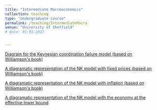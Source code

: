 ```yaml
---
title: "Intermediate Macroeconomics"
collection: teaching
type: "Undergraduate course"
permalink: /teaching/IntermediateMacro
venue: "University of Sheffield"
# date: 01-01-2023


---
```



[Diagram for the Keynesian coordination failure model (based on Williamson's book)](http://jPaez-Farrell.github.io/files/ecn202_content/Keynesian_Coordination_note_public.pdf)

[A diagramatic representation of the NK model with fixed prices (based on Williamson's book)](http://jPaez-Farrell.github.io/files/ecn202_content/NK_model_ECN202_public.pdf)

[A diagramatic representation of the NK model with inflation (based on Williamson's book)](http://jPaez-Farrell.github.io/files/ecn202_content/NK_model_inflation_ECN202_2023_march_public.pdf)

[A diagramatic representation of the NK model with the economy at the effective lower bound](http://jPaez-Farrell.github.io/files/ecn202_content/NK_model_ZLB_ECN202_public.pdf)



